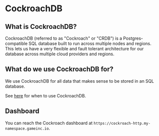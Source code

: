 # CockroachDB

## What is CockroachDB?

CockroachDB (referred to as "Cockroach" or "CRDB") is a Postgres-compatible SQL database built to run across multiple nodes and regions. This lets us have a very flexible and fault tolerant architecture for our database across multiple cloud providers and regions.

## What do we use CockroachDB for?

We use CockroachDB for all data that makes sense to be stored in an SQL database.

See [here](/doc/WHICH_DATABASE_DO_I_USE.md) for when to use CockroachDB.

## Dashboard

You can reach the Cockroach dashboard at `https://cockroach-http.my-namespace.gameinc.io`.

